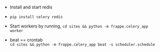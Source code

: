 * Install and start redis

* `pip install celery redis`

* Start workers by running, 
`cd sites && python -m frappe.celery_app worker`

* beat == crontab   
`cd sites && python -m frappe.celery_app beat -s scheduler.schedule`